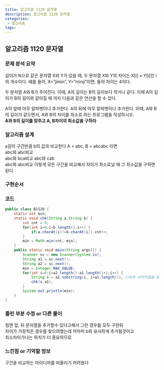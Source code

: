 ```yaml
---
title: 알고리즘 1120 문자열
description: 알고리즘 1120 문자열
categories:
 - 알고리즘  
tags:
---
```

## 알고리즘 1120 문자열  
### 문제 분석 요약
길이가 N으로 같은 문자열 X와 Y가 있을 때, 두 문자열 X와 Y의 차이는 X[i] ≠ Y[i]인 i의 개수이다. 예를 들어, X=”jimin”, Y=”minji”이면, 둘의 차이는 4이다.

두 문자열 A와 B가 주어진다. 이때, A의 길이는 B의 길이보다 작거나 같다. 이제 A의 길이가 B의 길이와 같아질 때 까지 다음과 같은 연산을 할 수 있다.

A의 앞에 아무 알파벳이나 추가한다.
A의 뒤에 아무 알파벳이나 추가한다.
이때, A와 B의 길이가 같으면서, A와 B의 차이를 최소로 하는 프로그램을 작성하시오.  
**A와 B의 길이를 맞추고 A, B차이의 최소값을 구하라**  

### 알고리즘 설계  
a길이 구간만큼 b의 값과 비교한다
A = abc, B = abcabc 라면  
abc와 abc비교  
abc와 bca비교
abc와 cab  
abc와 abc비교 이렇게 모든 구간을 비교해서 차이가 최소로날 때 그 최소값을 구하면된다.  

### 구현순서  
### 코드  
```java
public class B1120 {
	static int min;
	static void chk(String a,String b) {
		int cnt = 0;
		for(int i=0;i<b.length();i++) {
			if(a.charAt(i)!=b.charAt(i)) cnt++;
		}
		min = Math.min(cnt, min);
	}
	public static void main(String args[]) {
		Scanner sc = new Scanner(System.in);
		String a1 = sc.next();
		String a2 = sc.next();
		min = Integer.MAX_VALUE;
		for(int i=0;i<a2.length()-a1.length()+1;i++) {
			String s = a2.substring(i, i+a1.length()); //b의 시작지점을 옮겨가며 a의길이만큼 비교
			chk(s,a1);
		}
		System.out.println(min);
	}
}

```
### 틀린 부분 수정 or 다른 풀이  
첨엔 앞, 뒤 문자열을 추가할수 있다고해서 그런 경우를 모두 구한뒤  
차이가 가장적은 경우를 찾으려했는데 어차피 b와 유사하게 추가될것이고  
최소차이가나는 위치가 더 중요하므로  

### 느낀점 or 기억할 정보  
구간을 비교하는 아이디어를 떠올리기 어려웠다
